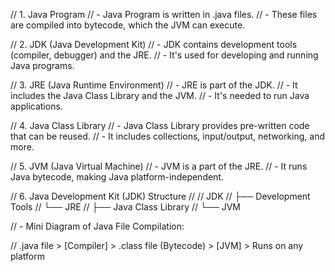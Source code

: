 // 1. Java Program
// - Java Program is written in .java files.
// - These files are compiled into bytecode, which the JVM can execute.

// 2. JDK (Java Development Kit)
// - JDK contains development tools (compiler, debugger) and the JRE.
// - It's used for developing and running Java programs.

// 3. JRE (Java Runtime Environment)
// - JRE is part of the JDK.
// - It includes the Java Class Library and the JVM.
// - It's needed to run Java applications.

// 4. Java Class Library
// - Java Class Library provides pre-written code that can be reused.
// - It includes collections, input/output, networking, and more.

// 5. JVM (Java Virtual Machine)
// - JVM is a part of the JRE.
// - It runs Java bytecode, making Java platform-independent.

// 6. Java Development Kit (JDK) Structure
//
// JDK
// ├── Development Tools
// └── JRE
//     ├── Java Class Library
//     └── JVM

// - Mini Diagram of Java File Compilation:

// .java file > [Compiler] > .class file (Bytecode) > [JVM] > Runs on any platform
